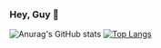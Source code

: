 ### Hey, Guy 👋

![Anurag's GitHub stats](https://github-readme-stats.vercel.app/api?username=c7csolli&show_icons=true&theme=blueberry&hide=contribs,prs&locale=cn)
[![Top Langs](https://github-readme-stats.vercel.app/api/top-langs/?username=c7csolli&layout=compact)](https://github.com/anuraghazra/github-readme-stats)




<!--
**c7csolli/c7csolli** is a ✨ _special_ ✨ repository because its `README.md` (this file) appears on your GitHub profile.

Here are some ideas to get you started:

- 🔭 I’m currently working on ...
- 🌱 I’m currently learning ...
- 👯 I’m looking to collaborate on ...
- 🤔 I’m looking for help with ...
- 💬 Ask me about ...
- 📫 How to reach me: ...
- 😄 Pronouns: ...
- ⚡ Fun fact: ...
-->
